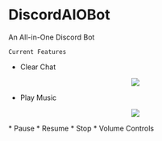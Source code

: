 # DiscordAIOBot
An All-in-One Discord Bot

```Current Features```

* Clear Chat
<p align="center">
<img src="https://github.com/Tureaud/DiscordAIOBot/blob/main/Image%20Assets/clearfunction.gif"  />
</p>

* Play Music
<p align="center">
<img src="https://github.com/Tureaud/DiscordAIOBot/blob/main/Image%20Assets/songplaying.JPG"  />
</p>
  * Pause 
  * Resume
  * Stop
  * Volume Controls
